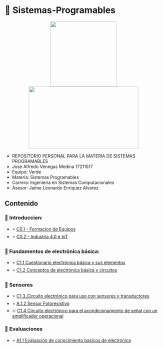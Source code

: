 # :closed_book: Sistemas-Programables

<p align="center">
  <img width="213" height="208" src="https://www.tijuana.tecnm.mx/wp-content/themes/tecnm/images/logo_TECT.png">
  <img width="350" height="200" src="https://www.matamoros.tecnm.mx/wp-content/uploads/2017/05/Logo-TecNM-2017-Ganador.png">
</p>

- REPOSITORIO PERSONAL PARA LA MATERIA DE SISTEMAS PROGRAMABLES 
- Jose Alfredo Venegas Medina 17211517
- Equipo: Verde
- Materia: Sistemas Programables
- Carrera: Ingenieria en Sistemas Computacionales
- Asesor: Jaime Leonardo Enriquez Alvarez



## Contenido

###  :blue_book: Introduccion:
 - :star: [C0.1 - Formacion de Equipos](https://github.com/Alfredopflc/Sistemas-Programables/blob/master/blog/C0.1_JoseAlfredoVenegasMedina_Verde.md)
 - :star: [C0.2 - Industria 4.0 e IoT](https://github.com/Alfredopflc/Sistemas-Programables/blob/master/blog/C0.2_JoseAlfredoVenegasMedina_Verde.md)
 
### :battery: Fundamentos de electrónica básica:
 - :star: [C1.1 Cuestionario electrónica básica y sus elementos](https://github.com/Alfredopflc/Sistemas-Programables/blob/master/blog/C1.1_JoseAlfredoVenegasMedina_Verde.md)
 - :star: [C1.2 Conceptos de electrónica básica y circuitos](https://github.com/Alfredopflc/Sistemas-Programables/blob/master/blog/C1.2_JoseAlfredoVenegasMedina_Verde.md)
 
 ### 🎇 Sensores
 -  :star: [C1.3_Circuito electrónico para uso con sensores y transductores](https://github.com/Alfredopflc/Sistemas-Programables/blob/master/blog/C1.3_JoseAlfredoVenegasMedina_Verde.md)
 - :star: [A.1.2 Sensor Fotoresistivo](https://github.com/Alfredopflc/Sistemas-Programables/blob/master/docs/A1.2_JoseAlfredoVenegasMedina_Verde.md)
 -  ✩ [C1.4 Circuito electrónico para el acondicionamiento de señal con un amplificador operacional](https://github.com/Alfredopflc/Sistemas-Programables/blob/master/blog/C1.4_JoseAlfredoVenegasMedina_Verde.md)
 
 ### :pencil: Evaluaciones
 - :star: [A1.1 Evaluación de conocimiento basicos de electrónica](https://github.com/Alfredopflc/Sistemas-Programables/blob/master/docs/A1.1_JoseAlfredoVenegasMedina_Verde.md)




